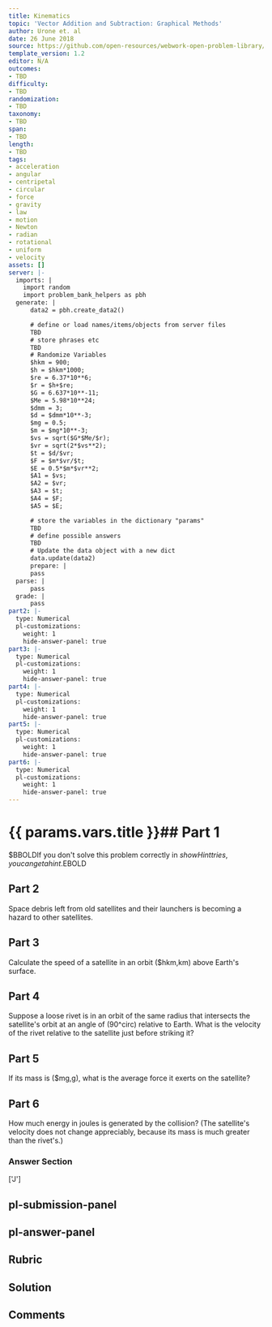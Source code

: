 ```yaml
---
title: Kinematics
topic: 'Vector Addition and Subtraction: Graphical Methods'
author: Urone et. al
date: 26 June 2018
source: https://github.com/open-resources/webwork-open-problem-library/tree/master/Contrib/BrockPhysics/College_Physics_Urone/6.Uniform_Circular_Motion_and_Gravitation/Satellites_and_Keplers_Laws_An_Argument_for_Simplicity/NU_U17-06-06-006.pg
template_version: 1.2
editor: N/A
outcomes:
- TBD
difficulty:
- TBD
randomization:
- TBD
taxonomy:
- TBD
span:
- TBD
length:
- TBD
tags:
- acceleration
- angular
- centripetal
- circular
- force
- gravity
- law
- motion
- Newton
- radian
- rotational
- uniform
- velocity
assets: []
server: |-
  imports: |
    import random
    import problem_bank_helpers as pbh
  generate: |
      data2 = pbh.create_data2()

      # define or load names/items/objects from server files
      TBD
      # store phrases etc
      TBD
      # Randomize Variables
      $hkm = 900;
      $h = $hkm*1000;
      $re = 6.37*10**6;
      $r = $h+$re;
      $G = 6.637*10**-11;
      $Me = 5.98*10**24;
      $dmm = 3;
      $d = $dmm*10**-3;
      $mg = 0.5;
      $m = $mg*10**-3;
      $vs = sqrt($G*$Me/$r);
      $vr = sqrt(2*$vs**2);
      $t = $d/$vr;
      $F = $m*$vr/$t;
      $E = 0.5*$m*$vr**2;
      $A1 = $vs;
      $A2 = $vr;
      $A3 = $t;
      $A4 = $F;
      $A5 = $E;

      # store the variables in the dictionary "params"
      TBD
      # define possible answers
      TBD
      # Update the data object with a new dict
      data.update(data2)
      prepare: |
      pass
  parse: |
      pass
  grade: |
      pass
part2: |-
  type: Numerical
  pl-customizations:
    weight: 1
    hide-answer-panel: true
part3: |-
  type: Numerical
  pl-customizations:
    weight: 1
    hide-answer-panel: true
part4: |-
  type: Numerical
  pl-customizations:
    weight: 1
    hide-answer-panel: true
part5: |-
  type: Numerical
  pl-customizations:
    weight: 1
    hide-answer-panel: true
part6: |-
  type: Numerical
  pl-customizations:
    weight: 1
    hide-answer-panel: true
---
```


# {{ params.vars.title }}## Part 1 
$BBOLDIf you don't solve this problem correctly in $showHint tries, you can get a hint.$EBOLD 
## Part 2 
Space debris left from old satellites and their launchers is becoming a hazard to other satellites. 
## Part 3 
Calculate the speed of a satellite in an orbit ($hkm,km) above Earth's surface. 
## Part 4 
Suppose a loose rivet is in an orbit of the same radius that intersects the satellite's orbit at an angle of (90^circ) relative to Earth. What is the velocity of the rivet relative to the satellite just before striking it? 
## Part 5 
If its mass is ($mg,g), what is the average force it exerts on the satellite? 
## Part 6 
How much energy in joules is generated by the collision? (The satellite's velocity does not change appreciably, because its mass is much greater than the rivet's.) 


### Answer Section 
['J']

## pl-submission-panel 


## pl-answer-panel 


## Rubric 


## Solution 


## Comments 


